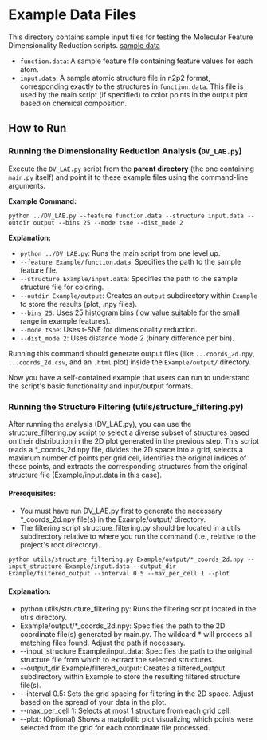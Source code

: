 # Example Data Files

This directory contains sample input files for testing the Molecular Feature Dimensionality Reduction scripts.
[sample data](https://drive.google.com/drive/folders/1-dQ-Igwxy2YwtvoGy5jaYRVF0BeQ3n7Q?usp=sharing)

*   `function.data`: A sample feature file containing feature values for each atom.
*   `input.data`: A sample atomic structure file in n2p2 format, corresponding exactly to the structures in `function.data`. This file is used by the main script (if specified) to color points in the output plot based on chemical composition.

## How to Run
### Running the Dimensionality Reduction Analysis (`DV_LAE.py`)
Execute the `DV_LAE.py` script from the **parent directory** (the one containing `main.py` itself) and point it to these example files using the command-line arguments.

**Example Command:**

```
python ../DV_LAE.py --feature function.data --structure input.data --outdir output --bins 25 --mode tsne --dist_mode 2
```

**Explanation:**

*   `python ../DV_LAE.py`: Runs the main script from one level up.
*   `--feature Example/function.data`: Specifies the path to the sample feature file.
*   `--structure Example/input.data`: Specifies the path to the sample structure file for coloring.
*   `--outdir Example/output`: Creates an `output` subdirectory within `Example` to store the results (plot, .npy files).
*   `--bins 25`: Uses 25 histogram bins (low value suitable for the small range in example features).
*   `--mode tsne`: Uses t-SNE for dimensionality reduction.
*   `--dist_mode 2`: Uses distance mode 2 (binary difference per bin).

Running this command should generate output files (like `...coords_2d.npy`, `...coords_2d.csv`, and an `.html` plot) inside the `Example/output/` directory. 

Now you have a self-contained example that users can run to understand the script's basic functionality and input/output formats.


### Running the Structure Filtering (utils/structure_filtering.py)
After running the analysis (DV_LAE.py), you can use the structure_filtering.py script to select a diverse subset of structures based on their distribution in the 2D plot generated in the previous step.
This script reads a *_coords_2d.npy file, divides the 2D space into a grid, selects a maximum number of points per grid cell, identifies the original indices of these points, and extracts the corresponding structures from the original structure file (Example/input.data in this case).

#### Prerequisites:
* You must have run DV_LAE.py first to generate the necessary *_coords_2d.npy file(s) in the Example/output/ directory.
* The filtering script structure_filtering.py should be located in a utils subdirectory relative to where you run the command (i.e., relative to the project's root directory).
~~~
python utils/structure_filtering.py Example/output/*_coords_2d.npy --input_structure Example/input.data --output_dir Example/filtered_output --interval 0.5 --max_per_cell 1 --plot
~~~

#### Explanation:
* python utils/structure_filtering.py: Runs the filtering script located in the utils directory.
* Example/output/*_coords_2d.npy: Specifies the path to the 2D coordinate file(s) generated by main.py. The wildcard * will process all matching files found. Adjust the path if necessary.
* --input_structure Example/input.data: Specifies the path to the original structure file from which to extract the selected structures.
* --output_dir Example/filtered_output: Creates a filtered_output subdirectory within Example to store the resulting filtered structure file(s).
* --interval 0.5: Sets the grid spacing for filtering in the 2D space. Adjust based on the spread of your data in the plot.
* --max_per_cell 1: Selects at most 1 structure from each grid cell.
* --plot: (Optional) Shows a matplotlib plot visualizing which points were selected from the grid for each coordinate file processed.

